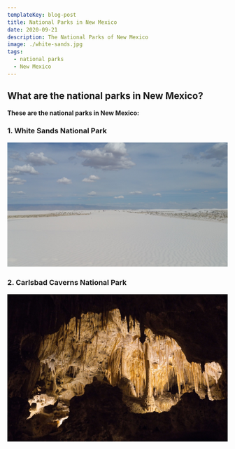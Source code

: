 ```yaml
---
templateKey: blog-post
title: National Parks in New Mexico
date: 2020-09-21
description: The National Parks of New Mexico
image: ./white-sands.jpg
tags:
  - national parks
  - New Mexico
---
```



## What are the national parks in New Mexico?

**These are the national parks in New Mexico:**

### 1. White Sands National Park
![White Sands National Park](./white-sands.jpg)


### 2. Carlsbad Caverns National Park
![Carlsbad Caverns National Park](./carlsbad-caverns.jpg)

